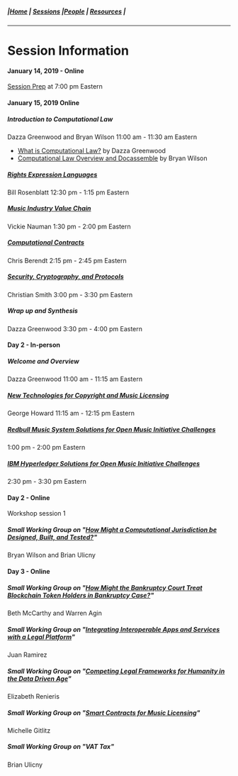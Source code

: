 ##### |[Home](https://mitmedialab.github.io/2019-MIT-Computational-Law-Course) | [Sessions](https://mitmedialab.github.io/2019-MIT-Computational-Law-Course/Session-Information.html) |[People](https://mitmedialab.github.io/2019-MIT-Computational-Law-Course/People.html) | [Resources](https://mitmedialab.github.io/2019-MIT-Computational-Law-Course/Resources.html) |
---------

# Session Information

#### January 14, 2019 - Online
[Session Prep](https://mitmedialab.github.io/2019-MIT-Computational-Law-Course/session-prep.html) at 7:00 pm Eastern

#### January 15, 2019 Online

##### Introduction to Computational Law
Dazza Greenwood and Bryan Wilson 
11:00 am - 11:30 am Eastern
* [What is Computational Law?](https://mitmedialab.github.io/2019-MIT-Computational-Law-Course/session-lecture-what-is-computational-law.html) by Dazza Greenwood
* [Computational Law Overview and Docassemble](https://mitmedialab.github.io/2019-MIT-Computational-Law-Course/session-lecture-computational-law-and-docassemble.html) by Bryan Wilson

##### [Rights Expression Languages](https://mitmedialab.github.io/2019-MIT-Computational-Law-Course/session-lecture-rights-expression-languages.html)
Bill Rosenblatt
12:30 pm - 1:15 pm Eastern

##### [Music Industry Value Chain](https://mitmedialab.github.io/2019-MIT-Computational-Law-Course/session-lecture-value-chain.html)
Vickie Nauman
1:30 pm - 2:00 pm Eastern

##### [Computational Contracts](https://mitmedialab.github.io/2019-MIT-Computational-Law-Course/session-lecture-computational-contracts.html)
Chris Berendt
2:15 pm - 2:45 pm Eastern

##### [Security, Cryptography, and Protocols](https://mitmedialab.github.io/2019-MIT-Computational-Law-Course/session-lecture-security-and-cryptography.html)
Christian Smith
3:00 pm - 3:30 pm Eastern

##### Wrap up and Synthesis
Dazza Greenwood
3:30 pm - 4:00 pm Eastern

#### Day 2 - In-person

##### Welcome and Overview
Dazza Greenwood
11:00 am - 11:15 am Eastern

##### [New Technologies for Copyright and Music Licensing](https://mitmedialab.github.io/2019-MIT-Computational-Law-Course/session-lecture-copyright.html)
George Howard
11:15 am - 12:15 pm Eastern

##### [Redbull Music System Solutions for Open Music Initiative Challenges](https://github.com/mitmedialab/2019-MIT-Computational-Law-Course/wiki/Technology:-Red-Bull)
1:00 pm - 2:00 pm Eastern

##### [IBM Hyperledger Solutions for Open Music Initiative Challenges](https://github.com/mitmedialab/2019-MIT-Computational-Law-Course/wiki/Technology:-IBM-Hyperledger)
2:30 pm - 3:30 pm Eastern

#### Day 2 - Online

Workshop session 1

##### Small Working Group on "[How Might a Computational Jurisdiction be Designed, Built, and Tested?](https://mitmedialab.github.io/2019-MIT-Computational-Law-Course/session-challenge-computational-jurisdiction.html)"
Bryan Wilson and Brian Ulicny 

#### Day 3 - Online

##### Small Working Group on "[How Might the Bankruptcy Court Treat Blockchain Token Holders in Bankruptcy Case?](https://github.com/mitmedialab/2019-MIT-Computational-Law-Course/wiki/Resources:-Dynamics-Design-Workshop)"
Beth McCarthy and Warren Agin

##### Small Working Group on "[Integrating Interoperable Apps and Services with a Legal Platform](https://mitmedialab.github.io/2019-MIT-Computational-Law-Course/session-lecture-interoperable-legal-apps-and-services)"
Juan Ramirez

##### Small Working Group on "[Competing Legal Frameworks for Humanity in the Data Driven Age](https://github.com/mitmedialab/2019-MIT-Computational-Law-Course/wiki/Session:-Competing-Legal-Frameworks-for-Humanity-in-the-Data-Driven-Age)"
Elizabeth Renieris

##### Small Working Group on "[Smart Contracts for Music Licensing](https://mitmedialab.github.io/2019-MIT-Computational-Law-Course/session-lecture-smart-contracts-and-the-law)"
Michelle Gitlitz

##### Small Working Group on "VAT Tax"
Brian Ulicny

